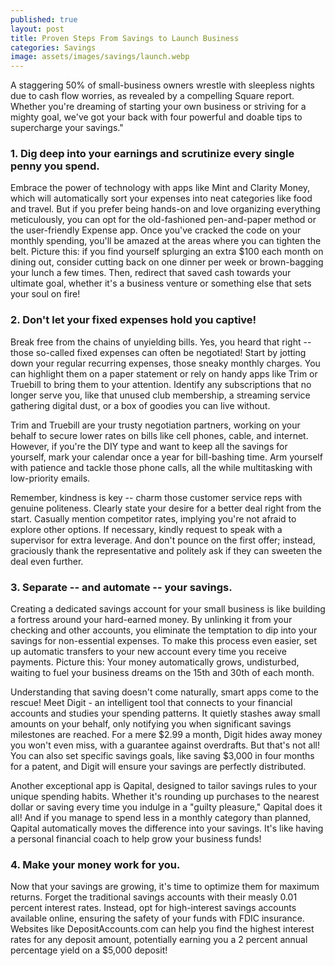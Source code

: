 ```yaml
---
published: true
layout: post
title: Proven Steps From Savings to Launch Business
categories: Savings
image: assets/images/savings/launch.webp
---
```

A staggering 50% of small-business owners wrestle with sleepless nights due to cash flow worries, as revealed by a compelling Square report. Whether you're dreaming of starting your own business or striving for a mighty goal, we've got your back with four powerful and doable tips to supercharge your savings."

### 1.	Dig deep into your earnings and scrutinize every single penny you spend.

Embrace the power of technology with apps like Mint and Clarity Money, which will automatically sort your expenses into neat categories like food and travel. But if you prefer being hands-on and love organizing everything meticulously, you can opt for the old-fashioned pen-and-paper method or the user-friendly Expense app.
Once you've cracked the code on your monthly spending, you'll be amazed at the areas where you can tighten the belt. Picture this: if you find yourself splurging an extra $100 each month on dining out, consider cutting back on one dinner per week or brown-bagging your lunch a few times. Then, redirect that saved cash towards your ultimate goal, whether it's a business venture or something else that sets your soul on fire!

### 2.	Don't let your fixed expenses hold you captive!

Break free from the chains of unyielding bills. Yes, you heard that right -- those so-called fixed expenses can often be negotiated! Start by jotting down your regular recurring expenses, those sneaky monthly charges. You can highlight them on a paper statement or rely on handy apps like Trim or Truebill to bring them to your attention. Identify any subscriptions that no longer serve you, like that unused club membership, a streaming service gathering digital dust, or a box of goodies you can live without.

Trim and Truebill are your trusty negotiation partners, working on your behalf to secure lower rates on bills like cell phones, cable, and internet. However, if you're the DIY type and want to keep all the savings for yourself, mark your calendar once a year for bill-bashing time. Arm yourself with patience and tackle those phone calls, all the while multitasking with low-priority emails.

Remember, kindness is key -- charm those customer service reps with genuine politeness. Clearly state your desire for a better deal right from the start. Casually mention competitor rates, implying you're not afraid to explore other options. If necessary, kindly request to speak with a supervisor for extra leverage. And don't pounce on the first offer; instead, graciously thank the representative and politely ask if they can sweeten the deal even further.

### 3. Separate -- and automate -- your savings.

Creating a dedicated savings account for your small business is like building a fortress around your hard-earned money. By unlinking it from your checking and other accounts, you eliminate the temptation to dip into your savings for non-essential expenses. To make this process even easier, set up automatic transfers to your new account every time you receive payments. Picture this: Your money automatically grows, undisturbed, waiting to fuel your business dreams on the 15th and 30th of each month.

Understanding that saving doesn't come naturally, smart apps come to the rescue! Meet Digit - an intelligent tool that connects to your financial accounts and studies your spending patterns. It quietly stashes away small amounts on your behalf, only notifying you when significant savings milestones are reached. For a mere $2.99 a month, Digit hides away money you won't even miss, with a guarantee against overdrafts. But that's not all! You can also set specific savings goals, like saving $3,000 in four months for a patent, and Digit will ensure your savings are perfectly distributed.

Another exceptional app is Qapital, designed to tailor savings rules to your unique spending habits. Whether it's rounding up purchases to the nearest dollar or saving every time you indulge in a "guilty pleasure," Qapital does it all! And if you manage to spend less in a monthly category than planned, Qapital automatically moves the difference into your savings. It's like having a personal financial coach to help grow your business funds!

### 4. Make your money work for you.

Now that your savings are growing, it's time to optimize them for maximum returns. Forget the traditional savings accounts with their measly 0.01 percent interest rates. Instead, opt for high-interest savings accounts available online, ensuring the safety of your funds with FDIC insurance. Websites like DepositAccounts.com can help you find the highest interest rates for any deposit amount, potentially earning you a 2 percent annual percentage yield on a $5,000 deposit!
